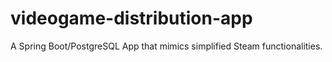 # videogame-distribution-app
A Spring Boot/PostgreSQL App that mimics simplified Steam functionalities.
